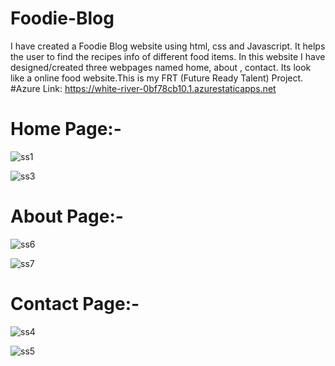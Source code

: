 # Foodie-Blog
I have created a Foodie Blog website using html, css and Javascript. It helps the user to find the recipes info of different food items. In this website I have designed/created three webpages named home, about , contact. Its look like a online food website.This is my FRT (Future Ready Talent) Project. 
#Azure Link: https://white-river-0bf78cb10.1.azurestaticapps.net

# Home Page:-

![ss1](https://user-images.githubusercontent.com/73544814/170444836-3494f2fa-e5bd-4062-a9b1-39c9dc3085ba.png)

![ss3](https://user-images.githubusercontent.com/73544814/170445099-2d2da7ac-284c-49e7-9b13-9508e886c623.png)

# About Page:-

![ss6](https://user-images.githubusercontent.com/73544814/170445560-969646a4-3d7a-4500-9883-7d4fc6e40e68.png)

![ss7](https://user-images.githubusercontent.com/73544814/170446619-cf569a25-3889-4453-8dd4-40bf2713d1d8.png)


# Contact Page:-

![ss4](https://user-images.githubusercontent.com/73544814/170446888-fb903c96-ae60-4bb6-be39-eac3f65307e4.png)

![ss5](https://user-images.githubusercontent.com/73544814/170446941-27e01101-62fb-475d-958b-d77adfec9440.png)
